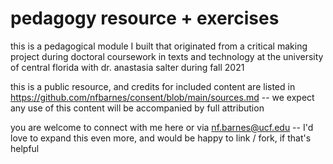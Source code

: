 # pedagogy resource + exercises

this is a pedagogical module I built that originated from a critical making project during doctoral coursework in texts and technology at the university of central florida with dr. anastasia salter during fall 2021

this is a public resource, and credits for included content are listed in https://github.com/nfbarnes/consent/blob/main/sources.md -- we expect any use of this content will be accompanied by full attribution

you are welcome to connect with me here or via nf.barnes@ucf.edu -- I'd love to expand this even more, and would be happy to link / fork, if that's helpful


